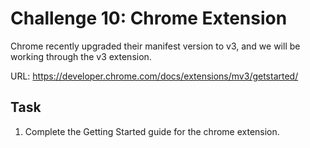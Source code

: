 # Challenge 10: Chrome Extension

Chrome recently upgraded their manifest version to v3, and we will be working through the v3 extension.

URL: https://developer.chrome.com/docs/extensions/mv3/getstarted/


## Task

1. Complete the Getting Started guide for the chrome extension.